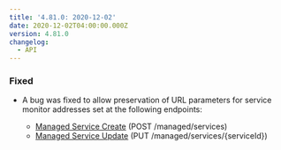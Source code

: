 ```yaml
---
title: '4.81.0: 2020-12-02'
date: 2020-12-02T04:00:00.000Z
version: 4.81.0
changelog:
  - API
---
```


### Fixed

- A bug was fixed to allow preservation of URL parameters for service monitor addresses set at the following endpoints:

  - [Managed Service Create](/docs/api/managed/#managed-service-create) (POST /managed/services)
  - [Managed Service Update](/docs/api/managed/#managed-service-update) (PUT /managed/services/{serviceId})

